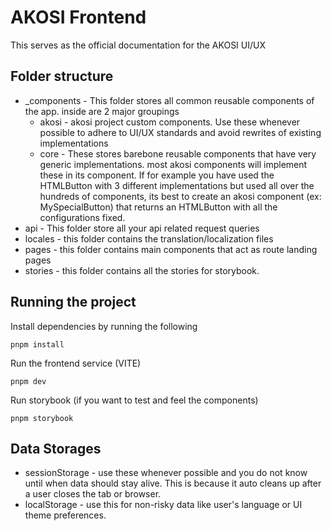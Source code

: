# AKOSI Frontend

This serves as the official documentation for the AKOSI UI/UX

## Folder structure

* _components - This folder stores all common reusable components of the app. inside are 2 major groupings
  * akosi - akosi project custom components. Use these whenever possible to adhere to UI/UX standards and avoid rewrites of existing implementations
  * core - These stores barebone reusable components that have very generic implementations. most akosi components will implement these in its component. If for example you have used the HTMLButton with 3 different implementations but used all over the hundreds of components, its best to create an akosi component (ex: MySpecialButton) that returns an HTMLButton with all the configurations fixed.
* api - This folder store all your api related request queries
* locales - this folder contains the translation/localization files
* pages - this folder contains main components that act as route landing pages
* stories - this folder contains all the stories for storybook.

## Running the project

Install dependencies by running the following
```
pnpm install
```

Run the frontend service (VITE)
```
pnpm dev
```

Run storybook (if you want to test and feel the components)
```
pnpm storybook
```

## Data Storages

* sessionStorage - use these whenever possible and you do not know until when data should stay alive. This is because it auto cleans up after a user closes the tab or browser.
* localStorage - use this for non-risky data like user's language or UI theme preferences.